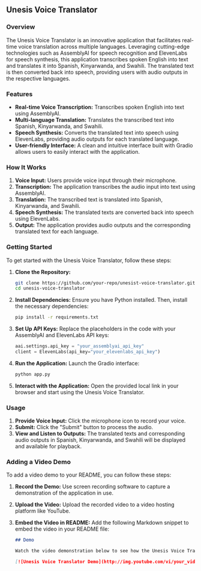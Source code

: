 ## Unesis Voice Translator

### Overview
The Unesis Voice Translator is an innovative application that facilitates real-time voice translation across multiple languages. Leveraging cutting-edge technologies such as AssemblyAI for speech recognition and ElevenLabs for speech synthesis, this application transcribes spoken English into text and translates it into Spanish, Kinyarwanda, and Swahili. The translated text is then converted back into speech, providing users with audio outputs in the respective languages.

### Features
- **Real-time Voice Transcription:** Transcribes spoken English into text using AssemblyAI.
- **Multi-language Translation:** Translates the transcribed text into Spanish, Kinyarwanda, and Swahili.
- **Speech Synthesis:** Converts the translated text into speech using ElevenLabs, providing audio outputs for each translated language.
- **User-friendly Interface:** A clean and intuitive interface built with Gradio allows users to easily interact with the application.

### How It Works
1. **Voice Input:** Users provide voice input through their microphone.
2. **Transcription:** The application transcribes the audio input into text using AssemblyAI.
3. **Translation:** The transcribed text is translated into Spanish, Kinyarwanda, and Swahili.
4. **Speech Synthesis:** The translated texts are converted back into speech using ElevenLabs.
5. **Output:** The application provides audio outputs and the corresponding translated text for each language.

### Getting Started
To get started with the Unesis Voice Translator, follow these steps:

1. **Clone the Repository:**
   ```bash
   git clone https://github.com/your-repo/unesist-voice-translator.git
   cd unesis-voice-translator
   ```

2. **Install Dependencies:**
   Ensure you have Python installed. Then, install the necessary dependencies:
   ```bash
   pip install -r requirements.txt
   ```

3. **Set Up API Keys:**
   Replace the placeholders in the code with your AssemblyAI and ElevenLabs API keys:
   ```python
   aai.settings.api_key = "your_assemblyai_api_key"
   client = ElevenLabs(api_key="your_elevenlabs_api_key")
   ```

4. **Run the Application:**
   Launch the Gradio interface:
   ```bash
   python app.py
   ```

5. **Interact with the Application:**
   Open the provided local link in your browser and start using the Unesis Voice Translator.

### Usage
1. **Provide Voice Input:** Click the microphone icon to record your voice.
2. **Submit:** Click the "Submit" button to process the audio.
3. **View and Listen to Outputs:** The translated texts and corresponding audio outputs in Spanish, Kinyarwanda, and Swahili will be displayed and available for playback.

### Adding a Video Demo
To add a video demo to your README, you can follow these steps:

1. **Record the Demo:**
   Use screen recording software to capture a demonstration of the application in use.

2. **Upload the Video:**
   Upload the recorded video to a video hosting platform like YouTube.

3. **Embed the Video in README:**
   Add the following Markdown snippet to embed the video in your README file:
   ```markdown
   ## Demo

   Watch the video demonstration below to see how the Unesis Voice Translator works:

   [![Unesis Voice Translator Demo](http://img.youtube.com/vi/your_video_id/0.jpg)]([https://youtu.be/VwOvStFfGxc?si=-L_v1Nlx4YohVe_o](https://youtu.be/VwOvStFfGxc?si=kAmZ_34H0eYicoLD))
   ```



